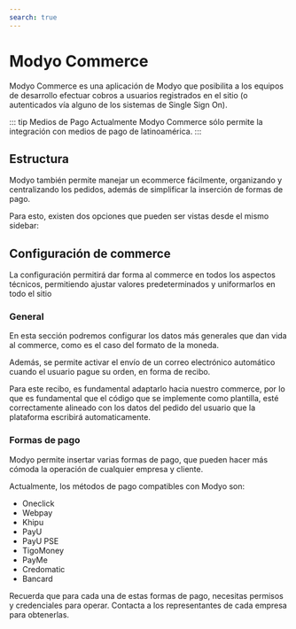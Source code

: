 ```yaml
---
search: true
---
```


# Modyo Commerce
Modyo Commerce es una aplicación de Modyo que posibilita a los equipos de desarrollo efectuar cobros a usuarios registrados en el sitio (o autenticados vía alguno de los sistemas de Single Sign On).

::: tip Medios de Pago
Actualmente Modyo Commerce sólo permite la integración con medios de pago de latinoamérica. 
:::

## Estructura

Modyo también permite manejar un ecommerce fácilmente, organizando y centralizando los pedidos, además de simplificar la inserción de formas de pago.

Para esto, existen dos opciones que pueden ser vistas desde el mismo sidebar:

## Configuración de commerce

La configuración permitirá dar forma al commerce en todos los aspectos técnicos, permitiendo ajustar valores predeterminados y uniformarlos en todo el sitio

### General

En esta sección podremos configurar los datos más generales que dan vida al commerce, como es el caso del formato de la moneda.

Además, se permite activar el envío de un correo electrónico automático cuando el usuario pague su orden, en forma de recibo.

Para este recibo, es fundamental adaptarlo hacia nuestro commerce, por lo que es fundamental que el código que se implemente como plantilla, esté correctamente alineado con los datos del pedido del usuario que la plataforma escribirá automaticamente.

### Formas de pago

Modyo permite insertar varias formas de pago, que pueden hacer más cómoda la operación de cualquier empresa y cliente.

Actualmente, los métodos de pago compatibles con Modyo son:

- Oneclick
- Webpay
- Khipu
- PayU
- PayU PSE
- TigoMoney
- PayMe
- Credomatic
- Bancard

Recuerda que para cada una de estas formas de pago, necesitas permisos y credenciales para operar. Contacta a los representantes de cada empresa para obtenerlas.

